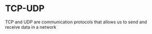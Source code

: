 # TCP-UDP
TCP and UDP are communication protocols that allows us to send and receive data in a network
